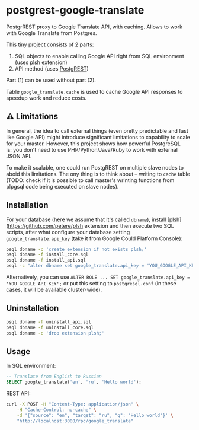 # postgrest-google-translate
PostgrREST proxy to Google Translate API, with caching. Allows to work with Google Translate from Postgres.

This tiny project consists of 2 parts:

1. SQL objects to enable calling Google API right from SQL environment (uses [plsh](https://github.com/petere/plsh) extension)
2. API method (uses [PostgREST](http://postgrest.com))

Part (1) can be used without part (2).

Table `google_translate.cache` is used to cache Google API responses to speedup work and reduce costs.

:warning: Limitations
---
In general, the idea to call external things (even pretty predictable and fast like Google API) might introduce significant limitations to capability to scale for your master. However, this project shows how powerful PostgreSQL is: you don't need to use PHP/Python/Java/Ruby to work with external JSON API.

To make it scalable, one could run PostgREST on multiple slave nodes to aboid this limitations. The ony thing is to think about – writing to `cache` table (TODO: check if it is possible to call master's wrinting functions from plpgsql code being executed on slave nodes).

Installation
---
For your database (here we assume that it's called `dbname`), install [plsh](https://github.com/petere/plsh extension and then execute two SQL scripts, after what configure your database setting `google_translate.api_key` (take it from Google Could Platform Console):
```sh
psql dbname -c 'create extension if not exists plsh;'
psql dbname -f install_core.sql
psql dbname -f install_api.sql
psql -c "alter dbname set google_translate.api_key = 'YOU_GOOGLE_API_KEY';"
```

Alternatively, you can use `ALTER ROLE ... SET google_translate.api_key = 'YOU_GOOGLE_API_KEY';` or put this setting to `postgresql.conf` (in these cases, it will be available cluster-wide).

Uninstallation
---
```sh
psql dbname -f uninstall_api.sql
psql dbname -f uninstall_core.sql
psql dbname -c 'drop extension plsh;'
```

Usage
---
In SQL environment:
```sql
-- Translate from English to Russian
SELECT google_translate('en', 'ru', 'Hello world'); 
```

REST API:
```sh
curl -X POST -H "Content-Type: application/json" \
    -H "Cache-Control: no-cache" \
    -d '{"source": "en", "target": "ru", "q": "Hello world"}' \
    "http://localhost:3000/rpc/google_translate"
```
